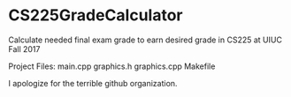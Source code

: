 # CS225GradeCalculator
Calculate needed final exam grade to earn desired grade in CS225 at UIUC Fall 2017


Project Files:
  main.cpp
  graphics.h
  graphics.cpp
  Makefile
  
I apologize for the terrible github organization.
